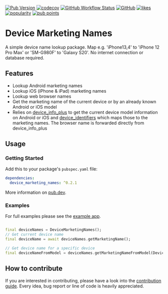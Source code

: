 [![Pub Version](https://img.shields.io/pub/v/device_marketing_names)](https://pub.dev/packages/device_marketing_names)
[![codecov](https://codecov.io/gh/Boehrsi/device_marketing_names/branch/main/graph/badge.svg?token=HCTVMPPX2V)](https://codecov.io/gh/Boehrsi/device_marketing_names)
[![GitHub Workflow Status](https://img.shields.io/github/workflow/status/boehrsi/device_marketing_names/Main)](https://github.com/Boehrsi/device_marketing_names/actions)
[![GitHub](https://img.shields.io/github/license/boehrsi/device_marketing_names)](https://github.com/Boehrsi/device_marketing_names/blob/main/LICENSE)
[![likes](https://badges.bar/device_marketing_names/likes)](https://pub.dev/packages/device_marketing_names/score)
[![popularity](https://badges.bar/device_marketing_names/popularity)](https://pub.dev/packages/device_marketing_names/score)
[![pub points](https://badges.bar/device_marketing_names/pub%20points)](https://pub.dev/packages/device_marketing_names/score)

# Device Marketing Names

A simple device name lookup package. Map e.g. 'iPhone13,4' to 'iPhone 12 Pro Max' or 'SM-G980F' to 'Galaxy S20'. No internet connection or database required.

## Features

- Lookup Android marketing names
- Lookup iOS (iPhone & iPad) marketing names
- Lookup web browser names
- Get the marketing name of the current device or by an already known Android or iOS model
- Relies on [device_info_plus](https://pub.dev/packages/device_info_plus) to get the current device model information on Android or iOS and
  [device_identifiers](https://github.com/Boehrsi/device_identifiers) which maps those to the marketing names. The browser name is forwarded directly from
  device_info_plus

## Usage

### Getting Started

Add this to your package's `pubspec.yaml` file:

```yaml
dependencies:
  device_marketing_names: ^0.2.1
```

More information on [pub.dev](https://pub.dev/packages/device_marketing_names).

### Examples

For full examples please see the [example app](https://github.com/Boehrsi/device_marketing_names/blob/main/example/lib/main.dart).

```dart

final deviceNames = DeviceMarketingNames();
// Get current device name
final deviceName = await deviceNames.getMarketingName();

// Get device name for a specific device
final deviceNameFromModel = deviceNames.getMarketingNameFromModel(DeviceType.android, "ONEPLUS A5010");
```

## How to contribute

If you are interested in contributing, please have a look into
the [contribution guide](https://github.com/Boehrsi/device_marketing_names/blob/main/CONTRIBUTING.md). Every idea, bug report or line of code is heavily
appreciated.
